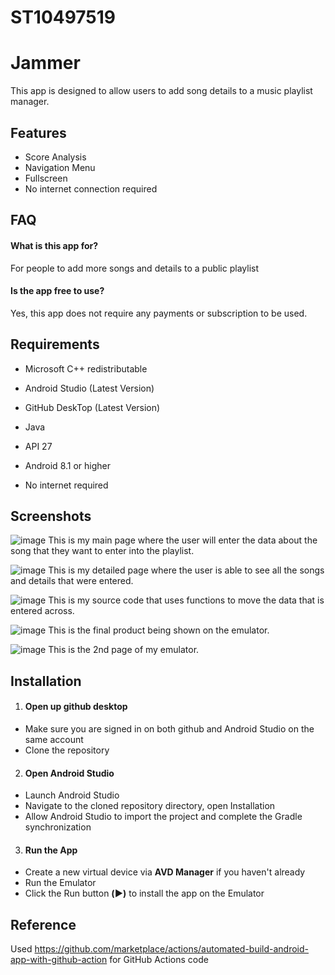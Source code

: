 # ST10497519

# Jammer

This app is designed to allow users to add song details to a music playlist manager.

## Features

- Score Analysis
- Navigation Menu
- Fullscreen
- No internet connection required

## FAQ

#### What is this app for?

For people to add more songs and details to a public playlist

#### Is the app free to use?

Yes, this app does not require any payments or subscription to be used.

## Requirements

- Microsoft C++ redistributable

- Android Studio (Latest Version)

- GitHub DeskTop (Latest Version)

- Java

- API 27

- Android 8.1 or higher

- No internet required
## Screenshots

![image](https://github.com/user-attachments/assets/6790bb13-9de5-4d36-893c-2ed8984f3e25)
This is my main page where the user will enter the data about the song that they want to enter into the playlist.

![image](https://github.com/user-attachments/assets/3f576939-1beb-463c-a310-e2824da03eba)
This is my detailed page where the user is able to see all the songs and details that were entered.

![image](https://github.com/user-attachments/assets/e7322263-7fe9-405d-8a2a-aa04f94a51ff)
This is my source code that uses functions to move the data that is entered across.

![image](https://github.com/user-attachments/assets/d4786815-05e8-4697-b555-4f222ba935e8)
This is the final product being shown on the emulator.

![image](https://github.com/user-attachments/assets/b8995e39-e1dc-427d-9a8c-8c1edcb2ec3b)
This is the 2nd page of my emulator.

## Installation

1. #### Open up github desktop

 - Make sure you are signed in on both github and Android Studio on the same account
 - Clone the repository

2. #### Open Android Studio 

- Launch Android Studio
- Navigate to the cloned repository directory, open Installation
- Allow Android Studio to import the project and complete the Gradle synchronization

3. #### Run the App

- Create a new virtual device via **AVD Manager** if you haven't already
- Run the Emulator
- Click the Run button **(▶️)** to install the app on the Emulator
    
## Reference

Used https://github.com/marketplace/actions/automated-build-android-app-with-github-action for GitHub Actions code
